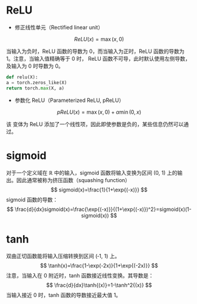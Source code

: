 # ReLU

- 修正线性单元（Rectified linear unit）

$$
ReLU(x)=\max{(x,0)}
$$

当输入为负时，ReLU 函数的导数为 0，而当输入为正时，ReLU 函数的导数为 1。注意，当输入值精确等于 0 时， ReLU 函数不可导，此时默认使用左侧导数，及输入为 0 时导数为 0。

```python
def relu(X):
a = torch.zeros_like(X)
return torch.max(X, a)
```

- 参数化 ReLU（Parameterized ReLU, pReLU）

$$
pReLU(x)=\max{(x,0)}+\alpha\min{(0,x)}
$$

该 变体为 ReLU 添加了一个线性项，因此即使参数是负的，某些信息仍然可以通过。

# sigmoid

对于一个定义域在 $\mathbb{R}$ 中的输入，sigmoid 函数将输入变换为区间 (0, 1) 上的输出。因此通常被称为挤压函数（squashing function）
$$
sigmoid(x)=\frac{1}{1+\exp{(-x)}}
$$
sigmoid 函数的导数：
$$
\frac{d}{dx}sigmoid(x)=\frac{\exp{(-x)}}{(1+\exp{(-x)})^2}=sigmoid(x)(1-sigmoid(x))
$$

# tanh

双曲正切函数能将输入压缩转换到区间 (‐1, 1) 上。
$$
\tanh(x)=\frac{1-\exp(-2x)}{1+\exp{(-2x)}}
$$
注意，当输入在 0 附近时，tanh 函数接近线性变换。其导数是：
$$
\frac{d}{dx}\tanh{(x)}=1-\tanh^2{(x)}
$$
当输入接近 0 时，tanh 函数的导数接近最大值 1。


